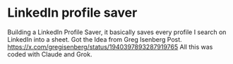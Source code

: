 # LinkedIn profile saver
Building a LinkedIn Profile Saver, it basically saves every profile I search on LinkedIn into a sheet. Got the Idea from Greg Isenberg Post. https://x.com/gregisenberg/status/1940397893287919765
All this was coded with Claude and Grok. 
